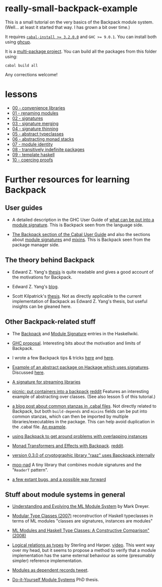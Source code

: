 # really-small-backpack-example

This is a small tutorial on the very basics of the Backpack module system.
(Well... at least it started that way. I has grown a bit over time.)

It requires [`cabal-install >= 3.2.0.0`](https://www.haskell.org/cabal/) and `GHC >= 9.0.1`. You can install both using [ghcup](https://www.haskell.org/ghcup/).

It is a [multi-package
project](https://cabal.readthedocs.io/en/3.4/nix-local-build.html#developing-multiple-packages).
You can build all the packages from this folder using:

```
cabal build all
```

Any corrections welcome!

# lessons

- [00 - convenience libraries](./lesson0-convenience-libraries)
- [01 - renaming modules](./lesson1-renaming-modules)
- [02 - signatures](./lesson2-signatures)
- [03 - signature merging](./lesson3-signature-merging)
- [04 - signature thinning](./lesson4-signature-thinning)
- [05 - abstract typeclasses](./lesson5-abstract-typeclasses)
- [06 - abstracting monad stacks](./lesson6-abstracting-monad-stacks)
- [07 - module identity](./lesson7-module-identity)
- [08 - transitively indefinite packages](./lesson8-transitively-indefinite-packages)
- [09 - template haskell](./lesson9-template-haskell)
- [10 - coercing proofs](./lesson10-coercing-proofs)

# Further resources for learning Backpack

## User guides

- A detailed description in the GHC User Guide of [what can be put into a module
signature](https://downloads.haskell.org/ghc/latest/docs/html/users_guide/separate_compilation.html#module-signatures).
This is Backpack seen from the language side.

- [The Backpack section of the Cabal User
  Guide](https://cabal.readthedocs.io/en/latest/cabal-package.html#backpack)
  and also the sections about [module
  signatures](https://cabal.readthedocs.io/en/latest/cabal-package.html#pkg-field-library-signatures)
  and
  [mixins](https://cabal.readthedocs.io/en/latest/cabal-package.html#pkg-field-mixins).
  This is Backpack seen from the package manager side.

## The theory behind Backpack

- Edward Z. Yang's [thesis](https://github.com/ezyang/thesis/releases) is quite
readable and gives a good account of the motivations for Backpack.

- Edward Z. Yang's [blog](http://blog.ezyang.com/category/haskell/backpack/).

- Scott Kilpatrick's
[thesis](https://www.reddit.com/r/haskell/comments/e7gopg/new_haskell_phd_thesis_on_backback_foundations/).
Not as directly applicable to the current implementation of Backpack as Edward
Z. Yang's thesis, but useful insights can be gleaned here.

## Other Backpack-related stuff

- The [Backpack](https://wiki.haskell.org/Backpack) and [Module
Signature](https://wiki.haskell.org/Module_signature) entries in the
Haskellwiki.

- [GHC proposal](https://github.com/ezyang/ghc-proposals/blob/backpack/proposals/0000-backpack.rst). Interesting bits about the motivation and limits of Backpack.

- I wrote a few Backpack tips & tricks
[here](httpstter.com/geoffreylitt/status/1379579340925632512://medium.com/@danidiaz/backpacking-tips-3adb727bb8f7) and
[here](https://medium.com/@danidiaz/backpacking-tips-ii-47fa86e5bf2).

- [Example of an abstract package on Hackage which uses
signatures](http://hackage.haskell.org/package/unpacked-containers). Discussed
[here](https://www.reddit.com/r/haskell/comments/8a5w1n/new_package_unpackedcontainers/).

- [A signature for streaming libraries](https://github.com/danidiaz/streamy)

- [picnic: put containers into a
  backpack](https://kowainik.github.io/posts/2018-08-19-picnic-put-containers-into-a-backpack)
  [reddit](https://www.reddit.com/r/haskell/comments/98jegn/blog_post_picnic_put_containers_into_a_backpack/)
  Features an interesting example of abstracting over classes. (See also lesson
  5 of this tutorial.)

- [a blog post about common stanzas in .cabal
  files](https://vrom911.github.io/blog/common-stanzas). Not directly related
  to Backpack, but both `build-depends` and `mixins` fields can be put into
  common stanzas, which can then be imported by multiple libraries/executables
  in the package. This can help avoid duplication in the .cabal file. [An
  example](https://stackoverflow.com/a/59740286/1364288).

- [using Backpack to get around problems with overlapping
  instances](https://www.reddit.com/r/haskell/comments/f3b0ie/ann_acts_semigroup_actions_groups_and_torsors/fhk4wpw/)

- [Monad Transformers and Effects with Backpack](https://blog.ocharles.org.uk/posts/2020-12-23-monad-transformers-and-effects-with-backpack.html). [reddit](https://www.reddit.com/r/haskell/comments/kjer0o/monad_transformers_and_effects_with_backpack/).

- [version 0.3.0 of cryptographic library "raaz" uses Bapckpack internally](http://hackage.haskell.org/package/raaz-0.3.0)

- [moo-nad](http://hackage.haskell.org/package/moo-nad) A tiny library that combines module signatures and the "`ReaderT` pattern".

- [a few extant bugs, and a possible way forward](https://discourse.haskell.org/t/hf-tech-proposal-1-utf-8-encoded-text/2499/22)

## Stuff about module systems in general

- [Understanding and Evolving the ML Module System](https://people.mpi-sws.org/~dreyer/thesis/main.pdf) by Mark Dreyer.

- [Modular Type Classes
  (2007)](http://people.mpi-sws.org/~dreyer/papers/mtc/main-long.pdf)
  reconstruction of Haskell typeclasses in terms of ML modules "classes are
  signatures, instances are modules" 

- [ML Modules and Haskell Type Classes: A Constructive Comparison" (2008)](http://priv.stefanwehr.de/publications/Wehr_ML_modules_and_Haskell_type_classes_SHORT.pdf])

- [Logical relations as
  types](https://twitter.com/jonmsterling/status/1386647300244639747) by
  Sterling and Harper. [video](https://www.youtube.com/watch?v=AEthjg2k718).
  This went way over my head, but it seems to propose a method to verify that a
  module implementation has the same external behaviour as some (presumably
  simpler) reference implementation.

- [Modules as dependent records tweet](https://twitter.com/jonmsterling/status/1390346042823086084). 

- [Do-it-Yourself Module Systems](https://twitter.com/Iceland_jack/status/1390863512684093448) PhD thesis.


